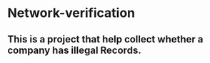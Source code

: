 # Network-verification
## This is a project that help collect whether a company has illegal Records.
